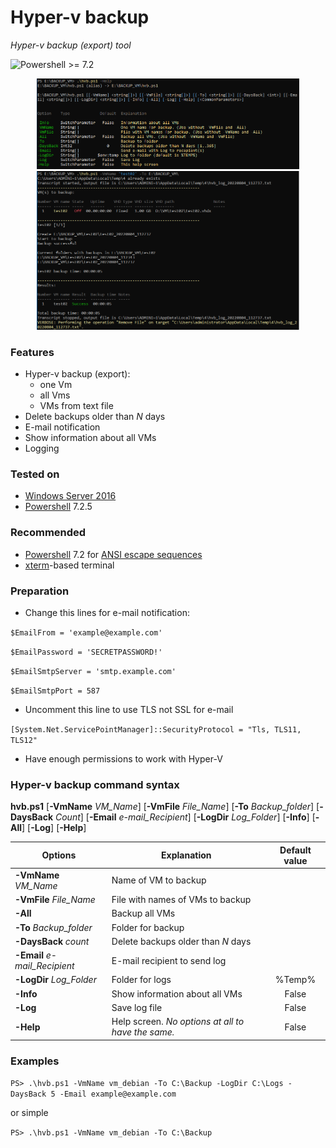 # Hyper-v backup
*Hyper-v backup (export) tool*

![Powershell >= 7.2](https://img.shields.io/badge/Powershell-%3E=7.2-blue.svg)

<p align="center">
<img src="img/hvb10.png" alt="hvb -inf0" width="420" />
<img src="img/hvb05.png" alt="hvb" width="420" />
</p>

### Features

- Hyper-v backup (export):
    - one Vm
    - all Vms
    - VMs from text file
- Delete backups older than *N* days
- E-mail notification
- Show information about all VMs
- Logging

### Tested on

- [Windows Server 2016](https://en.wikipedia.org/wiki/Windows_Server_2016)
- [Powershell](https://docs.microsoft.com/ru-ru/powershell/scripting/install/installing-powershell) 7.2.5

### Recommended
- [Powershell](https://docs.microsoft.com/ru-ru/powershell/scripting/install/installing-powershell) 7.2 for [ANSI escape sequences](https://docs.microsoft.com/en-us/powershell/module/microsoft.powershell.core/about/about_ansi_terminals)
- [xterm](https://en.wikipedia.org/wiki/Xterm)-based terminal

### Preparation

- Change this lines for e-mail notification:

`$EmailFrom = 'example@example.com'`

`$EmailPassword = 'SECRETPASSWORD!'`

`$EmailSmtpServer = 'smtp.example.com'`

`$EmailSmtpPort = 587`

- Uncomment this line to use TLS not SSL for e-mail

`[System.Net.ServicePointManager]::SecurityProtocol = "Tls, TLS11, TLS12"`
- Have enough permissions to work with Hyper-V

### Hyper-v backup command syntax

**hvb.ps1** [**-VmName** *VM_Name*] [**-VmFile** *File_Name*] [**-To** *Backup_folder*] [**-DaysBack** *Count*] [**-Email** *e-mail_Recipient*] [**-LogDir** *Log_Folder*] [**-Info**] [**-All**] [**-Log**] [**-Help**]

|Options|Explanation|Default value|
|---|---|:---:|
|**-VmName** *VM_Name*|Name of VM to backup||
|**-VmFile** *File_Name*|File with names of VMs to backup||
|**-All**|Backup all VMs||
|**-To** *Backup_folder*|Folder for backup||
|**-DaysBack** *count*|Delete backups older than *N* days||
|**-Email** *e-mail_Recipient*|E-mail recipient to send log||
|**-LogDir** *Log_Folder*|Folder for logs|%Temp%|
|**-Info**|Show information about all VMs|False|
|**-Log**|Save log file|False|
|**-Help**|Help screen. *No options at all to have the same.*|False|

### Examples

`PS> .\hvb.ps1 -VmName vm_debian -To C:\Backup -LogDir C:\Logs -DaysBack 5 -Email example@example.com`

or simple

`PS> .\hvb.ps1 -VmName vm_debian -To C:\Backup`

